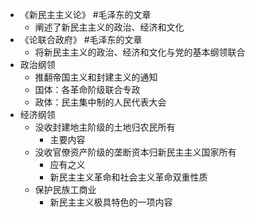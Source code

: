 - 《新民主主义论》 #毛泽东的文章
	- 阐述了新民主主义的政治、经济和文化
- 《论联合政府》 #毛泽东的文章
	- 将新民主主义的政治、经济和文化与党的基本纲领联合
- 政治纲领
	- 推翻帝国主义和封建主义的通知
	- 国体：各革命阶级联合专政
	- 政体：民主集中制的人民代表大会
- 经济纲领
	- 没收封建地主阶级的土地归农民所有
		- 主要内容
	- 没收官僚资产阶级的垄断资本归新民主主义国家所有
		- 应有之义
		- 新民主主义革命和社会主义革命双重性质
	- 保护民族工商业
		- 新民主主义极具特色的一项内容